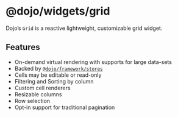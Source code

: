 <span class="citation" data-cites="dojo/widgets/grid"><span class="citation" data-cites="dojo/widgets/grid"><span class="citation" data-cites="dojo/widgets/grid">@dojo/widgets/grid</span></span></span>
=========================================================================================================================================================================================================

Dojo’s `Grid` is a reactive lightweight, customizable grid widget.

Features
--------

-   On-demand virtual rendering with supports for large data-sets
-   Backed by [`@dojo/framework/stores`](https://github.com/dojo/framework/tree/master/src/stores)
-   Cells may be editable or read-only
-   Filtering and Sorting by column
-   Custom cell renderers
-   Resizable columns
-   Row selection
-   Opt-in support for traditional pagination
